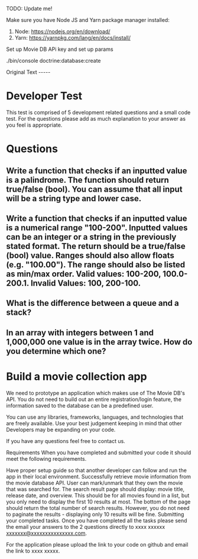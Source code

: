 TODO: Update me!


Make sure you have Node JS and Yarn package manager installed:

1. Node: https://nodejs.org/en/download/
2. Yarn: https://yarnpkg.com/lang/en/docs/install/

Set up Movie DB APi key and set up params

./bin/console doctrine:database:create




Original Text -----

# Developer Test
This test is comprised of 5 development related questions and a small code test. For the questions please add as much explanation to your answer as you feel is appropriate.

# Questions
## Write a function that checks if an inputted value is a palindrome. The function should return true/false (bool). You can assume that all input will be a string type and lower case.

## Write a function that checks if an inputted value is a numerical range "100-200". Inputted values can be an integer or a string in the previously stated format. The return should be a true/false (bool) value. Ranges should also allow floats (e.g. "100.00"). The range should also be listed as min/max order. Valid values: 100-200, 100.0-200.1. Invalid Values: 100, 200-100.

## What is the difference between a queue and a stack?

## In an array with integers between 1 and 1,000,000 one value is in the array twice. How do you determine which one?

# Build a movie collection app
We need to prototype an application which makes use of The Movie DB's API. You do not need to build out an entire registration/login feature, the information saved to the database can be a predefined user.

You can use any libraries, frameworks, languages, and technologies that are freely available. Use your best judgement keeping in mind that other Developers may be expanding on your code.

If you have any questions feel free to contact us.

Requirements
When you have completed and submitted your code it should meet the following requirements.

Have proper setup guide so that another developer can follow and run the app in their local environment.
Successfully retrieve movie information from the movie database API.
User can mark/unmark that they own the movie that was searched for.
The search result page should display: movie title, release date, and overview. This should be for all movies found in a list, but you only need to display the first 10 results at most.
The bottom of the page should return the total number of search results. However, you do not need to paginate the results - displaying only 10 results will be fine.
Submitting your completed tasks.
Once you have completed all the tasks please send the email your answers to the 2 questions directly to xxxx xxxxxx xxxxxxx@xxxxxxxxxxxxxxx.com.

For the application please upload the link to your code on github and email the link to xxxx xxxxx.